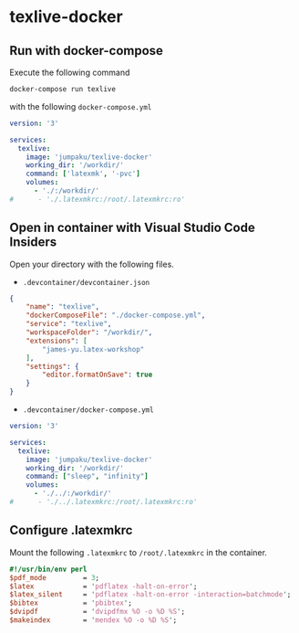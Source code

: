 # texlive-docker

## Run with docker-compose

Execute the following command
```sh
docker-compose run texlive
```
with the following `docker-compose.yml`
```yml
version: '3'

services: 
  texlive:
    image: 'jumpaku/texlive-docker'
    working_dir: '/workdir/'
    command: ['latexmk', '-pvc']
    volumes: 
      - './:/workdir/'
#      - './.latexmkrc:/root/.latexmkrc:ro'
```

## Open in container with Visual Studio Code Insiders

Open your directory with the following files.
* `.devcontainer/devcontainer.json` 
```json
{
    "name": "texlive",
    "dockerComposeFile": "./docker-compose.yml",
    "service": "texlive",
    "workspaceFolder": "/workdir/",
    "extensions": [
        "james-yu.latex-workshop"
    ],
    "settings": {
        "editor.formatOnSave": true
    }
}
```
* `.devcontainer/docker-compose.yml`
```yml
version: '3'

services: 
  texlive:
    image: 'jumpaku/texlive-docker'
    working_dir: '/workdir/'
    command: ["sleep", "infinity"]
    volumes: 
      - './../:/workdir/'
#      - './../.latexmkrc:/root/.latexmkrc:ro'
```

## Configure .latexmkrc

Mount the following `.latexmkrc` to `/root/.latexmkrc` in the container.

```perl
#!/usr/bin/env perl
$pdf_mode         = 3;
$latex            = 'pdflatex -halt-on-error';
$latex_silent     = 'pdflatex -halt-on-error -interaction=batchmode';
$bibtex           = 'pbibtex';
$dvipdf           = 'dvipdfmx %O -o %D %S';
$makeindex        = 'mendex %O -o %D %S';
```
